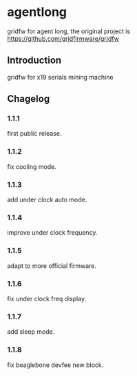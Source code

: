 # agentlong

gridfw for agent long, the original project is https://github.com/gridfirmware/gridfw

## Introduction

gridfw for x19 serials mining machine

## Chagelog

### 1.1.1
first public release.

### 1.1.2
fix cooling mode.

### 1.1.3
add under clock auto mode.

### 1.1.4
improve under clock frequency.

### 1.1.5
adapt to more official firmware.

### 1.1.6
fix under clock freq display.

### 1.1.7
add sleep mode.

### 1.1.8
fix beaglebone devfee new block.
